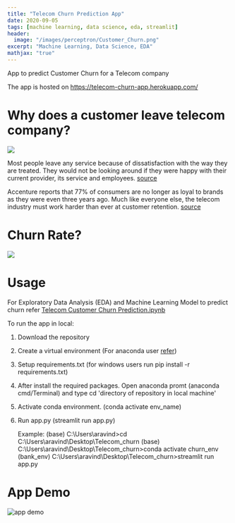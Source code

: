 ```yaml
---
title: "Telecom Churn Prediction App"
date: 2020-09-05
tags: [machine learning, data science, eda, streamlit]
header:
  image: "/images/perceptron/Customer_Churn.png"
excerpt: "Machine Learning, Data Science, EDA"
mathjax: "true"
---
```


App to predict Customer Churn for a Telecom company

The app is hosted on https://telecom-churn-app.herokuapp.com/

# Why does a customer leave telecom company? 
![](https://growrevenue.io/wp-content/uploads/2019/04/pasted-image-0-28.png)

Most people leave any service because of dissatisfaction with the way they are treated. They would not be looking around if they were happy with their current provider, its service and employees. [source](http://www.dbmarketing.com/telecom/churnreduction.html#:~:text=Industry%20retention%20surveys%20have%20shown,provider%2C%20its%20service%20and%20employees.)

Accenture reports that 77% of consumers are no longer as loyal to brands as they were even three years ago. Much like everyone else, the telecom industry must work harder than ever at customer retention. [source](https://acquire.io/blog/improve-customer-retention-in-telecom-industry/)

# Churn Rate?
![](https://wootric-marketing.s3.amazonaws.com/wp-content/uploads/2019/07/Customer-Churn-Rate.png)

# Usage

For Exploratory Data Analysis (EDA) and Machine Learning Model to predict churn refer [Telecom Customer Churn Prediction.ipynb](https://github.com/imAravindR/Telecom_churn/blob/master/Telecom%20Customer%20Churn%20Prediction.ipynb)

To run the app in local:
  1. Download the repository
  2. Create a virtual environment (For anaconda user [refer](https://www.youtube.com/watch?v=ntxwMtFnW94))
  3. Setup requirements.txt (for windows users run pip install -r requirements.txt)
  4. After install the required packages. Open anaconda promt (anaconda cmd/Terminal) and type cd 'directory of repository in local machine'
  5. Activate conda environment. (conda activate env_name)
  6. Run app.py (streamlit run app.py)
  
     Example: (base) C:\Users\aravind>cd C:\Users\aravind\Desktop\Telecom_churn
              (base) C:\Users\aravind\Desktop\Telecom_churn>conda activate churn_env
              (bank_env) C:\Users\aravind\Desktop\Telecom_churn>streamlit run app.py
# App Demo
<img src="{{ site.url }}{{ site.baseurl }}/images/streamkitapp/streamlit-app-2020-09-04-19-09-75.webm.gif" alt="app demo">
     
